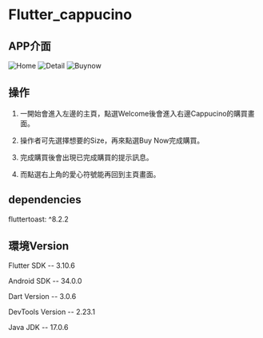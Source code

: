 # Flutter_cappucino

## APP介面
![Home](https://github.com/kaiwen9527/Flutter_cappucino/assets/84724495/c18378d7-251c-46dd-a2bb-bf26a779cdcc)
![Detail](https://github.com/kaiwen9527/Flutter_cappucino/assets/84724495/457de8d3-2786-475c-a83c-08d49e3e5e43)
![Buynow](https://github.com/kaiwen9527/Flutter_cappucino/assets/84724495/eaf34492-e3cb-4ff0-bfaf-5e18356d1129)



## 操作
1. 一開始會進入左邊的主頁，點選Welcome後會進入右邊Cappucino的購買畫面。

2. 操作者可先選擇想要的Size，再來點選Buy Now完成購買。

3. 完成購買後會出現已完成購買的提示訊息。

4. 而點選右上角的愛心符號能再回到主頁畫面。



## dependencies
fluttertoast: ^8.2.2


## 環境Version
Flutter SDK -- 3.10.6

Android SDK -- 34.0.0

Dart Version -- 3.0.6

DevTools Version -- 2.23.1

Java JDK -- 17.0.6
